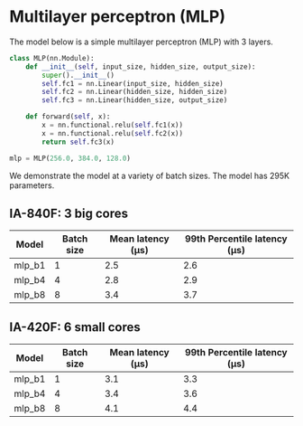 # Multilayer perceptron (MLP)

The model below is a simple multilayer perceptron (MLP) with 3 layers.

```python
class MLP(nn.Module):
    def __init__(self, input_size, hidden_size, output_size):
        super().__init__()
        self.fc1 = nn.Linear(input_size, hidden_size)
        self.fc2 = nn.Linear(hidden_size, hidden_size)
        self.fc3 = nn.Linear(hidden_size, output_size)

    def forward(self, x):
        x = nn.functional.relu(self.fc1(x))
        x = nn.functional.relu(self.fc2(x))
        return self.fc3(x)

mlp = MLP(256.0, 384.0, 128.0)
```

We demonstrate the model at a variety of batch sizes. The model has 295K parameters.

## IA-840F: 3 big cores

| Model  | Batch size | Mean latency (μs) | 99th Percentile latency (μs) |
| ------ | ---------- | ----------------- | ---------------------------- |
| mlp_b1 | 1          | 2.5               | 2.6                          |
| mlp_b4 | 4          | 2.8               | 2.9                          |
| mlp_b8 | 8          | 3.4               | 3.7                          |

## IA-420F: 6 small cores

| Model  | Batch size | Mean latency (μs) | 99th Percentile latency (μs) |
| ------ | ---------- | ----------------- | ---------------------------- |
| mlp_b1 | 1          | 3.1               | 3.3                          |
| mlp_b4 | 4          | 3.4               | 3.6                          |
| mlp_b8 | 8          | 4.1               | 4.4                          |
